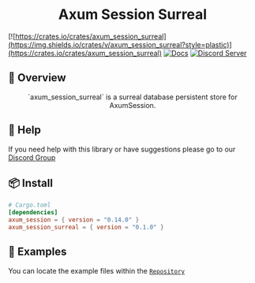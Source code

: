 <h1 align="center">
Axum Session Surreal
</h1>

[![https://crates.io/crates/axum_session_surreal](https://img.shields.io/crates/v/axum_session_surreal?style=plastic)](https://crates.io/crates/axum_session_surreal)
[![Docs](https://docs.rs/axum_session_surreal/badge.svg)](https://docs.rs/axum_session_surreal)
[![Discord Server](https://img.shields.io/discord/81844480201728000?label=&labelColor=6A7EC2&logo=discord&logoColor=ffffff&color=7389D8)](https://discord.gg/gVXNDwpS3Z)

## 📑 Overview

<p align="center">
`axum_session_surreal` is a surreal database persistent store for AxumSession.
</p>

## 🚨 Help

If you need help with this library or have suggestions please go to our [Discord Group](https://discord.gg/gVXNDwpS3Z)

## 📦 Install
```toml
# Cargo.toml
[dependencies]
axum_session = { version = "0.14.0" }
axum_session_surreal = { version = "0.1.0" }
```

## 🔎 Examples

You can locate the example files within the [`Repository`](https://github.com/AscendingCreations/AxumSession/tree/main/examples) 